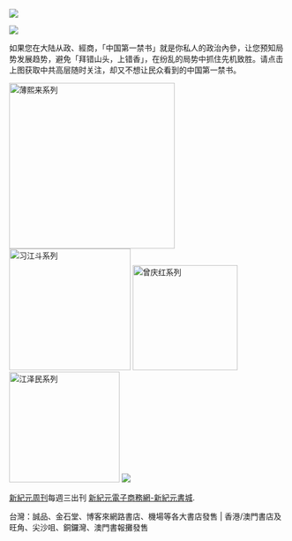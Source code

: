<p><img src="https://cloud.githubusercontent.com/assets/19661274/16099610/8207e1c8-339c-11e6-93e0-b78ff89e6833.png"></p>
<a id="user-content-header" href="https://d78jyz3a4zd2q.cloudfront.net/cn/books/shop?m=https://d78jyz3a4zd2q.cloudfront.net&amp;u=1001web"><img border="0" src="https://cloud.githubusercontent.com/assets/18081243/18481052/d8827a34-79a8-11e6-82b8-ecca44ca7e98.jpg" style="max-width:100%;"></a>
<p>如果您在大陆从政、經商，「中国第一禁书」就是你私人的政治內參，让您预知局势发展趋势，避免「拜错山头，上错香」，在纷乱的局势中抓住先机致胜。请点击上图获取中共高层随时关注，却又不想让民众看到的中国第一禁书。
</p>
<a id="user-content-book-013" href="https://d6rojcwfw6e31.cloudfront.net/cn/book/薄熙来系列-41637146?m=https://d6rojcwfw6e31.cloudfront.net&amp;u=1001web" title="薄熙来系列"><img border="0" height="300" alt="薄熙来系列" src="https://cloud.githubusercontent.com/assets/18081243/18481066/e0b64c30-79a8-11e6-8160-fbda47cc3f5f.jpg" style="max-width:100%;"></a>
<a id="user-content-book-024" href="https://d6rojcwfw6e31.cloudfront.net/cn/book/习江斗系列-86283711?m=https://d6rojcwfw6e31.cloudfront.net&amp;u=1001web" title="习江斗系列"><img border="0" width="220" alt="习江斗系列" src="https://cloud.githubusercontent.com/assets/18081243/18481086/ed55931a-79a8-11e6-9f2d-e28fc3447d1e.jpg" style="max-width:100%;"></a>
<a id="user-content-book-036" href="https://d6rojcwfw6e31.cloudfront.net/cn/book/曾庆红系列-4564658?m=https://d6rojcwfw6e31.cloudfront.net&amp;u=1001web" title="曾庆红系列"><img border="0" width="190" alt="曾庆红系列" src="https://cloud.githubusercontent.com/assets/18081243/18481092/f24ff2c0-79a8-11e6-984f-71c3385a21be.jpg" style="max-width:100%;"></a>
<a id="user-content-book-025" href="https://d6rojcwfw6e31.cloudfront.net/cn/book/江泽民系列-78513876?m=https://d6rojcwfw6e31.cloudfront.net&amp;u=1001web" title="江泽民系列"><img border="0" width="200" alt="江泽民系列" src="https://cloud.githubusercontent.com/assets/18081243/18481104/fddcc438-79a8-11e6-8b20-1cc27e87e57f.jpg" style="max-width:100%;"></a>
<img src="https://cloud.githubusercontent.com/assets/19661274/16099611/82086396-339c-11e6-89e2-241320f5f270.png">
<p><a id="user-content-xjyweekly" href="https://github.com/xjy16/weekly">新紀元周刊</a>每週三出刊
<a id="user-content-xjyweekly" href="https://d78jyz3a4zd2q.cloudfront.net/cn/books/shop?m=https://d78jyz3a4zd2q.cloudfront.net&amp;u=1001web">新紀元電子商務網-新紀元書城</a>.</p>

<p>台灣：誠品、金石堂、博客來網路書店、機場等各大書店發售 | 香港/澳門書店及旺角、尖沙咀、銅鑼灣、澳門書報攤發售</p>
